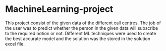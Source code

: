 # MachineLearning-project

This project consist of the given data of the different call centres.
The job of the user was to predict whether the person in the given data will subscribe to the required notion or not.
Different ML techniques were used to create the best accurate model and the solution was the stored in the solution excel file.
